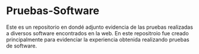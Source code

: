 # Pruebas-Software
 Este es un repositorio en dondé adjunto evidencia de las pruebas realizadas a diversos software encontrados en la web.
 En este repositroio fue creado principalmente para evidenciar la experiencia obtenida realizando pruebas de software.

